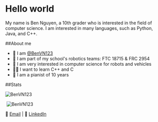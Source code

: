 # Hello world
My name is Ben Nguyen, a 10th grader who is interested in the field of computer science. I am interested in many languages, such as Python, Java, and C++.

##About me
- 👋 I am [@BenVN123](https://github.com/BenVN123)
- 🤖 I am part of my school's robotics teams: FTC 18715 & FRC 2954
- 🚗 I am very interested in computer science for robots and vehicles 
- 👨‍💻 I want to learn C++ and C
- 🎹 I am a pianist of 10 years

##Stats
<p><img src="https://github-readme-stats.vercel.app/api/top-langs?username=BenVN123&show_icons=true&locale=en&layout=compact" alt="BenVN123" /></p>

<p>&nbsp;<img src="https://github-readme-stats.vercel.app/api?username=BenVN123&show_icons=true&locale=en&layout=compact" alt="BenVN123"/></p>


📧 [Email](mailto:bnguyen123.vn@gmail.com) | 🔗 [LinkedIn](https://linkedin.com/in/ben-nguyen-214220209)
